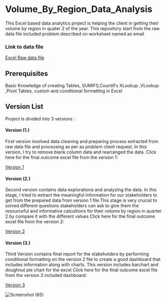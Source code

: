 # Volume_By_Region_Data_Analysis
This Excel based data analytics project is helping the client in getting their volume by region in quater 2 of the year.
 This repository start from the raw data file included problem described on worksheet named as email
 ### Link to data file
[Excel Raw data file](https://github.com/sharmsaurabh1/Volume_By_Region_Data_Analysis/blob/main/Excel%20for%20Analytics%20Project%20Series%20Source%20File.xlsx)

## Prerequisites
Basic Knowledge of creating Tables, SUMIFS,CountIFs XLookup ,VLookup ,Pivot Tables, custom and conditional formatting in Excel

## Version List
Project is divided into 3 versions :
#### Version (1.)
First version involved data cleaning and preparing process extracted from raw data file and processing as per as problem client request. In this version, I try to remove blank column data and rearranged the data.
Click here for the final outcome excel file from the version 1: 

[Version 1](https://github.com/sharmsaurabh1/Volume_By_Region_Data_Analysis/blob/main/Versions_List/Volume_By_Region_Data%20Request%20v1-Data_Cleaning.xlsx)
#### Version (2.)
Second version contains data explorationa and analyzing the data. In this stage, I tried to extract the meaningful information for our stakeholders to get from the prepared data from version 1 file.This stage is very crucial to solved different questions stakeholders can ask to give them the resourceful and informative calcultions for their volume by region in quarter 2 by compare it with the different values
Click here for the final outcome excel file from the version 2: 


[Version 2](https://github.com/sharmsaurabh1/Volume_By_Region_Data_Analysis/blob/main/Versions_List/Volume_By_Region_Data%20Request%20v2_Data_analyzing.xlsx)
#### Version (3.) 
Third Version contains final report for the stakeholders by performing conditional formatting on the version 2 file to create a good dashboard that includes information along with charts. This version includes barchart and doughnut pie chart for the excel 
Click here for the final outcome excel file from the version 3 included dashboard:

 [Version 3](https://github.com/sharmsaurabh1/Volume_By_Region_Data_Analysis/blob/main/Final%20Quarter%202%20analysis%20dashboard/Volume_By_Region_Data%20Request%20v3.xlsx)

![Screenshot (65)](https://user-images.githubusercontent.com/49514628/158207805-5a555928-5e97-4b11-982a-aa307ca628f7.png)
